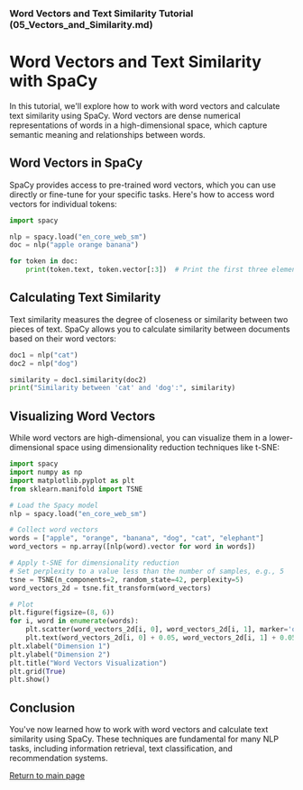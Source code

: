 ### Word Vectors and Text Similarity Tutorial (05_Vectors_and_Similarity.md)


# Word Vectors and Text Similarity with SpaCy

In this tutorial, we'll explore how to work with word vectors and calculate text similarity using SpaCy. Word vectors are dense numerical representations of words in a high-dimensional space, which capture semantic meaning and relationships between words.

## Word Vectors in SpaCy

SpaCy provides access to pre-trained word vectors, which you can use directly or fine-tune for your specific tasks. Here's how to access word vectors for individual tokens:

```python
import spacy

nlp = spacy.load("en_core_web_sm")
doc = nlp("apple orange banana")

for token in doc:
    print(token.text, token.vector[:3])  # Print the first three elements of each word's vector
```

## Calculating Text Similarity

Text similarity measures the degree of closeness or similarity between two pieces of text. SpaCy allows you to calculate similarity between documents based on their word vectors:

```python
doc1 = nlp("cat")
doc2 = nlp("dog")

similarity = doc1.similarity(doc2)
print("Similarity between 'cat' and 'dog':", similarity)
```

## Visualizing Word Vectors

While word vectors are high-dimensional, you can visualize them in a lower-dimensional space using dimensionality reduction techniques like t-SNE:

```python
import spacy
import numpy as np
import matplotlib.pyplot as plt
from sklearn.manifold import TSNE

# Load the Spacy model
nlp = spacy.load("en_core_web_sm")

# Collect word vectors
words = ["apple", "orange", "banana", "dog", "cat", "elephant"]
word_vectors = np.array([nlp(word).vector for word in words])

# Apply t-SNE for dimensionality reduction
# Set perplexity to a value less than the number of samples, e.g., 5
tsne = TSNE(n_components=2, random_state=42, perplexity=5)
word_vectors_2d = tsne.fit_transform(word_vectors)

# Plot
plt.figure(figsize=(8, 6))
for i, word in enumerate(words):
    plt.scatter(word_vectors_2d[i, 0], word_vectors_2d[i, 1], marker='o', color='blue')
    plt.text(word_vectors_2d[i, 0] + 0.05, word_vectors_2d[i, 1] + 0.05, word, fontsize=12)
plt.xlabel("Dimension 1")
plt.ylabel("Dimension 2")
plt.title("Word Vectors Visualization")
plt.grid(True)
plt.show()
```

## Conclusion

You've now learned how to work with word vectors and calculate text similarity using SpaCy. These techniques are fundamental for many NLP tasks, including information retrieval, text classification, and recommendation systems.

[Return to main page](../README.md)
